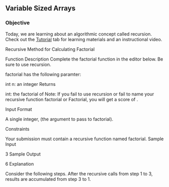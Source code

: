 ## Variable Sized Arrays
### Objective
Today, we are learning about an algorithmic concept called recursion. Check out the [Tutorial](https://www.hackerrank.com/challenges/30-recursion/tutorial) tab for learning materials and an instructional video.

Recursive Method for Calculating Factorial

Function Description
Complete the factorial function in the editor below. Be sure to use recursion.

factorial has the following paramter:

int n: an integer
Returns

int: the factorial of 
Note: If you fail to use recursion or fail to name your recursive function factorial or Factorial, you will get a score of .

Input Format

A single integer,  (the argument to pass to factorial).

Constraints

Your submission must contain a recursive function named factorial.
Sample Input

3
Sample Output

6
Explanation

Consider the following steps. After the recursive calls from step 1 to 3, results are accumulated from step 3 to 1.

